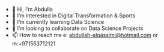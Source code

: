 - 👋 Hi, I’m Abdulla
- 👀 I’m interested in Digital Transformation & Sports
- 🌱 I’m currently learning Data Science 
- 💞️ I’m looking to collaborate on Data Science Projects
- 📫 How to reach me e: abdullah-alqassimi@hotmail.com or m:+971553712121

<!---
ASKayed is a ✨ special ✨ repository because its `README.md` (this file) appears on your GitHub profile.
You can click the Preview link to take a look at your changes.
--->
